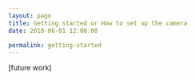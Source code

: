 ```yaml
---
layout: page
title: Getting started or How to set up the camera
date: 2018-06-01 12:00:00

permalink: getting-started
---
```


[future work]